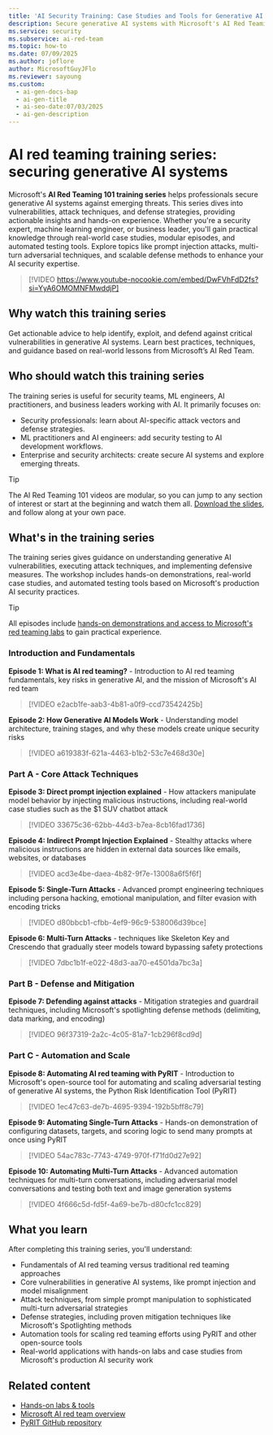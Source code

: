 ```yaml
---
title: 'AI Security Training: Case Studies and Tools for Generative AI'
description: Secure generative AI systems with Microsoft's AI Red Teaming 101 series. Learn vulnerabilities, attack techniques, and defense strategies. Gain hands-on experience.
ms.service: security
ms.subservice: ai-red-team
ms.topic: how-to
ms.date: 07/09/2025
ms.author: joflore
author: MicrosoftGuyJFlo
ms.reviewer: sayoung
ms.custom:
  - ai-gen-docs-bap
  - ai-gen-title
  - ai-seo-date:07/03/2025
  - ai-gen-description
---
```

# AI red teaming training series: securing generative AI systems

Microsoft's **AI Red Teaming 101 training series** helps professionals secure generative AI systems against emerging threats. This series dives into vulnerabilities, attack techniques, and defense strategies, providing actionable insights and hands-on experience. Whether you're a security expert, machine learning engineer, or business leader, you'll gain practical knowledge through real-world case studies, modular episodes, and automated testing tools. Explore topics like prompt injection attacks, multi-turn adversarial techniques, and scalable defense methods to enhance your AI security expertise.

> [!VIDEO https://www.youtube-nocookie.com/embed/DwFVhFdD2fs?si=YyA6OMOMNFMwddjP]

## Why watch this training series

Get actionable advice to help identify, exploit, and defend against critical vulnerabilities in generative AI systems. Learn best practices, techniques, and guidance based on real-world lessons from Microsoft’s AI Red Team.

## Who should watch this training series

The training series is useful for security teams, ML engineers, AI practitioners, and business leaders working with AI. It primarily focuses on:

- Security professionals: learn about AI-specific attack vectors and defense strategies.
- ML practitioners and AI engineers: add security testing to AI development workflows.
- Enterprise and security architects: create secure AI systems and explore emerging threats.

> [!TIP]
> The AI Red Teaming 101 videos are modular, so you can jump to any section of interest or start at the beginning and watch them all. [Download the slides](https://download.microsoft.com/download/5b4d1684-798f-4040-ae80-eb8e1a1b3411/AI-Red-Teaming-101.pptx), and follow along at your own pace.

## What's in the training series

The training series gives guidance on understanding generative AI vulnerabilities, executing attack techniques, and implementing defensive measures. The workshop includes hands-on demonstrations, real-world case studies, and automated testing tools based on Microsoft's production AI security practices. 

> [!TIP] 
> All episodes include [hands-on demonstrations and access to Microsoft's red teaming labs](https://aka.ms/AIRTlabs) to gain practical experience. 

### Introduction and Fundamentals 

**Episode 1: What is AI red teaming?** - Introduction to AI red teaming fundamentals, key risks in generative AI, and the mission of Microsoft's AI red team 

> [!VIDEO e2acb1fe-aab3-4b81-a0f9-ccd73542425b]

**Episode 2: How Generative AI Models Work** - Understanding model architecture, training stages, and why these models create unique security risks 

> [!VIDEO a619383f-621a-4463-b1b2-53c7e468d30e]

### Part A - Core Attack Techniques 

**Episode 3: Direct prompt injection explained** - How attackers manipulate model behavior by injecting malicious instructions, including real-world case studies such as the $1 SUV chatbot attack 

> [!VIDEO 33675c36-62bb-44d3-b7ea-8cb16fad1736]

**Episode 4: Indirect Prompt Injection Explained** - Stealthy attacks where malicious instructions are hidden in external data sources like emails, websites, or databases 

> [!VIDEO acd3e4be-daea-4b82-9f7e-13008a6f5f6f]

**Episode 5: Single-Turn Attacks** - Advanced prompt engineering techniques including persona hacking, emotional manipulation, and filter evasion with encoding tricks 

> [!VIDEO d80bbcb1-cfbb-4ef9-96c9-538006d39bce]

**Episode 6: Multi-Turn Attacks** - techniques like Skeleton Key and Crescendo that gradually steer models toward bypassing safety protections 

> [!VIDEO 7dbc1b1f-e022-48d3-aa70-e4501da7bc3a]

### Part B - Defense and Mitigation 

**Episode 7: Defending against attacks** - Mitigation strategies and guardrail techniques, including Microsoft's spotlighting defense methods (delimiting, data marking, and encoding) 

> [!VIDEO 96f37319-2a2c-4c05-81a7-1cb296f8cd9d]

### Part C - Automation and Scale 

**Episode 8: Automating AI red teaming with PyRIT** - Introduction to Microsoft's open-source tool for automating and scaling adversarial testing of generative AI systems, the Python Risk Identification Tool (PyRIT) 

> [!VIDEO 1ec47c63-de7b-4695-9394-192b5bff8c79]

**Episode 9: Automating Single-Turn Attacks** - Hands-on demonstration of configuring datasets, targets, and scoring logic to send many prompts at once using PyRIT 

> [!VIDEO 54ac783c-7743-4749-970f-f71fd0d27e92]

**Episode 10: Automating Multi-Turn Attacks** - Advanced automation techniques for multi-turn conversations, including adversarial model conversations and testing both text and image generation systems 

> [!VIDEO 4f666c5d-fd5f-4a69-be7b-d80cfc1cc829]

## What you learn 

After completing this training series, you'll understand: 

- Fundamentals of AI red teaming versus traditional red teaming approaches 
- Core vulnerabilities in generative AI systems, like prompt injection and model misalignment 
- Attack techniques, from simple prompt manipulation to sophisticated multi-turn adversarial strategies 
- Defense strategies, including proven mitigation techniques like Microsoft's Spotlighting methods 
- Automation tools for scaling red teaming efforts using PyRIT and other open-source tools 
- Real-world applications with hands-on labs and case studies from Microsoft's production AI security work 

## Related content

- [Hands-on labs & tools](https://aka.ms/AIRTlabs)
- [Microsoft AI red team overview](https://aka.ms/airedteam)
- [PyRIT GitHub repository](https://aka.ms/PyRIT)
